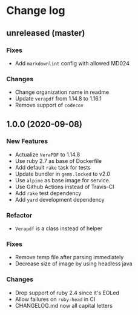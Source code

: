 # Change log

## unreleased (master)

### Fixes

* Add `markdownlint` config with allowed MD024

### Changes

* Change organization name in readme
* Update `verapdf` from 1.14.8 to 1.16.1
* Remove support of `codecov`

## 1.0.0 (2020-09-08)

### New Features

* Actualize `VeraPDF` to 1.14.8
* Use ruby 2.7 as base of Dockerfile
* Add default `rake` task for tests
* Update bundler in `gems.locked` to v2.0
* Use `alpine` as base image for service.
* Use Github Actions instead of Travis-CI
* Add `rake` test dependency
* Add `yard` development dependency

### Refactor

* `Verapdf` is a class instead of helper

### Fixes

* Remove temp file after parsing immediately
* Decrease size of image by using headless java

### Changes

* Drop support of ruby 2.4 since it's EOLed
* Allow failures on `ruby-head` in CI
* CHANGELOG.md now all capital letters
